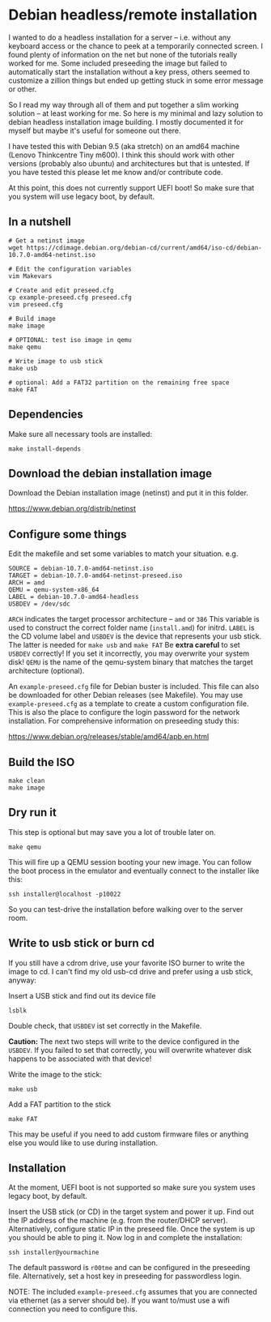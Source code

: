 # Debian headless/remote installation

I wanted to do a headless installation for a server – i.e. without any keyboard
access or the chance to peek at a temporarily connected screen. I found plenty
of information on the net but none of the tutorials really worked for me. Some
included preseeding the image but failed to automatically start the
installation without a key press, others seemed to customize a zillion things
but ended up getting stuck in some error message or other.

So I read my way through all of them and put together a slim working solution –
at least working for me. So here is my minimal and lazy solution to debian
headless installation image building.  I mostly documented it for myself but
maybe it's useful for someone out there.

I have tested this with Debian 9.5 (aka stretch) on an amd64 machine (Lenovo
Thinkcentre Tiny m600). I think this should work with other versions (probably
also ubuntu) and architectures but that is untested. If you have tested this
please let me know and/or contribute code.

At this point, this does not currently support UEFI boot! So make sure that you
system will use legacy boot, by default.


## In a nutshell

    # Get a netinst image
    wget https://cdimage.debian.org/debian-cd/current/amd64/iso-cd/debian-10.7.0-amd64-netinst.iso

    # Edit the configuration variables
    vim Makevars

    # Create and edit preseed.cfg
    cp example-preseed.cfg preseed.cfg
    vim preseed.cfg

    # Build image
    make image

    # OPTIONAL: test iso image in qemu
    make qemu

    # Write image to usb stick
    make usb

    # optional: Add a FAT32 partition on the remaining free space
    make FAT


## Dependencies

Make sure all necessary tools are installed:

    make install-depends


## Download the debian installation image

Download the Debian installation image (netinst) and put it in this folder.

https://www.debian.org/distrib/netinst


## Configure some things

Edit the makefile and set some variables to match your situation. e.g.

    SOURCE = debian-10.7.0-amd64-netinst.iso
    TARGET = debian-10.7.0-amd64-netinst-preseed.iso
    ARCH = amd
    QEMU = qemu-system-x86_64
    LABEL = debian-10.7.0-amd64-headless
    USBDEV = /dev/sdc

`ARCH` indicates the target processor architecture – `amd` or `386`
This variable is used to construct the correct folder name (`install.amd`) for
initrd. `LABEL` is the CD volume label and `USBDEV` is the device that
represents your usb stick. The latter is needed for `make usb` and `make FAT`
Be **extra careful** to set `USBDEV` correctly! If you set it incorrectly, you
may overwrite your system disk!  `QEMU` is the name of the qemu-system binary
that matches the target architecture (optional).

An `example-preseed.cfg` file for Debian buster is included. This file can also
be downloaded for other Debian releases (see Makefile). You may use
`example-preseed.cfg` as a template to create a custom configuration file. This
is also the place to configure the login password for the network installation.
For comprehensive information on preseeding study this:

<https://www.debian.org/releases/stable/amd64/apb.en.html>


## Build the ISO

    make clean
    make image


## Dry run it

This step is optional but may save you a lot of trouble later on.

    make qemu

This will fire up a QEMU session booting your new image. You can follow the
boot process in the emulator and eventually connect to the installer like this:

    ssh installer@localhost -p10022

So you can test-drive the installation before walking over to the server room.


## Write to usb stick or burn cd

If you still have a cdrom drive, use your favorite ISO burner to write the
image to cd. I can't find my old usb-cd drive and prefer using a usb stick,
anyway:

Insert a USB stick and find out its device file

    lsblk

Double check, that `USBDEV` ist set correctly in the Makefile.

**Caution:** The next two steps will write to the device configured in the
`USBDEV`. If you failed to set that correctly, you will overwrite whatever disk
happens to be associated with that device!

Write the image to the stick:

    make usb

Add a FAT partition to the stick

    make FAT

This may be useful if you need to add custom firmware files or anything else
you would like to use during installation.


## Installation

At the moment, UEFI boot is not supported so make sure you system uses
legacy boot, by default.

Insert the USB stick (or CD) in the target system and power it up. Find out the
IP address of the machine (e.g. from the router/DHCP server). Alternatively,
configure static IP in the preseed file. Once the system is up you should be
able to ping it. Now log in and complete the installation:

    ssh installer@yourmachine

The default password is `r00tme` and can be configured in the preseeding file.
Alternatively, set a host key in preseeding for passwordless login.

NOTE: The included `example-preseed.cfg` assumes that you are connected via
ethernet (as a server should be). If you want to/must use a wifi connection you
need to configure this.
